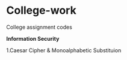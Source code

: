 # College-work
College assignment codes

__Information Security__

1.Caesar Cipher & Monoalphabetic Substituion

